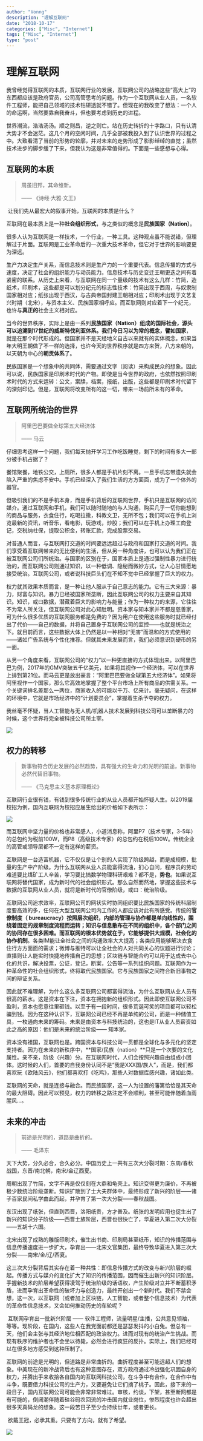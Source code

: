 ```yaml
---
author: "Vonng"
description: "理解互联网"
date: "2018-10-17"
categories: ["Misc", "Internet"]
tags: ["Misc", "Internet"]
type: "post"
---
```




# 理解互联网

​	我曾经觉得互联网的本质，互联网行业的发展，互联网公司的战略这些“高大上”的东西都应该是政府官员，公司高管思考的问题。作为一个互联网从业人员，一名软件工程师，能把自己领域的技术钻研透就不错了。但现在的我改变了想法：一个人的命运啊，当然要靠自我奋斗，但也要考虑到历史的进程。

​	世界潮流，浩浩汤汤。顺之则昌，逆之则亡。站在历史转折的十字路口，只有认清大势才不会迷茫。这几个月的空闲时间，几乎全部被我投入到了认识世界的过程之中。大致看清了当前的形势的轮廓，并对未来的走势形成了影影绰绰的直觉；虽然技术进步的脚步缓了下来，但我认为这是非常值得的。下面是一些感想与心得。



## 互联网的本质

> 周虽旧邦，其命维新。
>
> —— 《诗经·大雅·文王》

​	让我们先从最宏大的叙事开始，互联网的本质是什么？

​	互联网在最本质上是一种**社会组织形式**，与之类似的概念是**民族国家（Nation）**。

​	很多人认为互联网是一样技术，一个行业，一种工具。这种观点虽不能说错，但理解过于片面。互联网是工业革命后的一次重大技术革命，但它对于世界的影响要更为深远。

​	生产力决定生产关系，而信息技术则是生产力的一个重要代表。信息传播的方式与速度，决定了社会的组织能力与动员能力。信息技术与历史变迁王朝更迭之间有着紧密的联系。从历史上来看，与互联网在同一个量级的技术有这么几样：竹简，造纸术，印刷术，这些都是可以划分纪元的标志性技术：竹简出现于西周，与奴隶制国家相对应；纸张出现于西汉，与古典帝国封建王朝相对应；印刷术出现于文艺复兴时期（北宋），与资本主义、民族国家相呼应。而互联网则对应着下一个纪元，也许与**真正的**社会主义相对应。

​	当今的世界秩序，实际上是由一系列**民族国家（Nation）**组成的国际社会，源头可以追溯到17世纪的威斯特伐利亚体系。我们今日习以为常的概念，譬如**国家**，就是在那个时代形成的。但国家并不是天经地义自古以来就有的实体概念。如果当年大明王朝做了不一样的选择，也许今天的世界秩序就是四方来贺，八方来朝的，以天朝为中心的**朝贡体系**了。

​	民族国家是一个想象中的共同体，需要通过文字（阅读）来构成民众的想象。因此可以说，民族国家是印刷术时代的产物。即使是当今世界的政府，也依然按照印刷术时代的方式来运转：公文，案牍，档案，报纸，出版，这些都是印刷术时代留下的深刻印记。但是，互联网将改变所有的这一切，带来一场前所未有的革命。



## 互联网所统治的世界

> 阿里巴巴要做全球第五大经济体
>
> —— 马云

仔细思考这样一个问题，我们每天抛开学习工作吃饭睡觉，剩下的时间有多大一部分被手机占据了？

餐馆聚餐，地铁公交，上厕所，很多人都是手机片刻不离。一旦手机忘带遗失就会陷入严重的焦虑不安中。手机已经深入了我们生活的方方面面，成为了一个体外的器官。

​	但吸引我们的不是手机本身，而是手机背后的互联网世界，手机只是互联网的访问媒介。通过互联网和手机，我们可以随时随地的与人沟通，购买几乎一切你能想到的商品与服务，衣食住行，吃喝拉撒，科教文卫，无所不包；我们可以在手机上浏览最新的资讯，听音乐，看电影，玩游戏，炒股；我们可以在手机上办理工商登记，交税纳社保，提取公积金，转账汇款，完成股票交易。

​	对普通人而言，与互联网打交道的时间要远远超过与政府和国家打交道的时间。我们享受着互联网带来的无比便利的生活，但从另一种角度讲，也可以认为我们正在被互联网公司们所统治。与国家的区别在于，国家本质上是通过强制性暴力进行统治的，而互联网公司则通过知识，以一种低调、隐秘而微妙方式，让人心甘情愿地接受统治。互联网公司，或者说科技巨头们在不知不觉中已经掌握了巨大的权力。

​	权力就其效果本质而言，是一种让他人服从于自己意志的能力。它有三大来源：暴力，财富与知识。暴力已经被国家所垄断，因此互联网公司的权力主要来自其知识。知识，或曰数据，潜藏着巨大的影响力与能量；作为一种权力的来源，它往往不为常人所关注，但互联网公司对此心知肚明。资本家与知本家并不都是慈善家，可为什么很多优质的互联网服务都是免费的？因为用户在使用这些服务时就已经付出了代价——自己的数据，并将自己置身于互联网公司的监控——也就是统治之下。就目前而言，这些数据大体上仍然是以一种相对“无害”而温和的方式使用的——诸如广告系统与个性化推荐。但就其未来发展而言，我们必须意识到硬币的另一面。

​	从另一个角度来看，互联网公司的“权力”以一种更直接的方式体现出来。以阿里巴巴为例，2017年的GMV突破五千亿美元，如果将其视作一个经济体，可以在世界上排到第21位。而马云更是放出豪言：“阿里巴巴要做全球第五大经济体”。如果将阿里视作一个国家，那么它高效地掌握了整个平台市场上所有商品的供需关系。一个关键词排名差那么一两位，商家收入的可能以千万、亿来计。毫无疑问，在这样的环境中，它就是市场经济中的“计划委员会”，掌握着生杀予夺的权力。

​	我丝毫不怀疑，当人工智能与无人机/机器人技术发展到科技公司可以垄断暴力的时候，这个世界将完全被科技公司所主宰。

![](img/internet-ai-kill-drone.png)



## 权力的转移

> 新事物符合历史发展的必然趋势，具有强大的生命力和光明的前途，新事物必然代替旧事物。
>
> —— 《马克思主义基本原理概论》

互联网行业很有钱，有钱到很多传统行业的从业人员都开始怀疑人生。以2019届校招为例，国内互联网为校招应届生给出的价格如下表所示：

![](img/internet-2019-salary.JPG)

而互联网中坚力量的价格也非常感人，小道消息称，阿里P7（技术专家，3-5年）的总包约为税前100W，而P8（高级技术专家）的总包约在税后100W。传统企业的高管或领导层都不一定有这样的薪资。

互联网是一台造富机器，它不仅仅是让个别的人实现了阶级跨越，而是成规模，批量的生产中产阶级。为什么互联网从业人员能富得流油，扪心自问，程序员的劳动难道要比煤矿工人辛苦，学习要比搞数学物理科研艰难？都不是，**势也**。如果说互联网将替代国家，成为新时代的社会组织形式。那么自然而然地，掌握这些技术与数据的互联网从业人员，就将是新时代的官僚阶级，或曰：统治阶级。

​	互联网公司追求效率，互联网公司的网状实时协同组织要比民族国家的传统科层制度要高效的多，任何在大型互联网公司内工作的人都应该对此有所感受。传统的**官僚制度（ bureaucracy）**按照层次组织，内部的管理与协作都是单向线性的，围绕着固定的规章制度流程而运转；知识与信息散布在不同的组织中，各个部门之间的协同存在很多困难。而互联网的根本优势就在于，它能够提供**大规模，社会化的协作机制**。各类IM能让全社会之间的沟通效率大大提高；各类应用能够解决衣食住行方方面面的需求；微博与推特可以让全社会的人对共同关心的议题进行讨论；直播则让人能实时快捷地传播自己的思想；区块链与智能合约可以用于达成去中心化的共识，解决投票，公证，登记，断案，公告等一系列组织问题。互联网作为一种革命性的社会组织形式，终将取代民族国家。它与民族国家之间符合新旧事物之间的辩证关系。

​	因此就不难理解，为什么这么多互联网公司都富得流油，为什么互联网从业人员有很高的薪水。这是资本在下注，资本在拥抱新的组织形式。因此即使互联网公司不盈利，资本也愿意往里砸钱。以至于有一段时间，很多荒诞可笑的项目都可以轻松骗到钱。因为在这种认识下，互联网公司已经不再是单纯的公司，而是一种储值工具，一枚通向未来的筹码。未来是由资本与科技统治的，这也是IT从业人员薪资如此之高的原因：他们是未来的统治阶级—— 知本家。

​	资本没有祖国，互联网也是。跨国资本与科技公司一贯都是全球化与多元化的坚定支持者。因为在未来的新秩序中，**国家/民族（nation）**只是一个次要的文化属性。亲不亲，阶级（兴趣）分。在互联网时代，人们会按照兴趣自由组成小团体。这时候的人们，首要的自我身份认同不是“我是XXX国/族人”，而是，我们都喜欢玩《欧陆风云》，他们都喜欢打《吃鸡》，那些人对数据库感兴趣，诸如此类。

​	互联网的天命，就是连接与融合。而民族国家，这一人为设置的藩篱恰恰是其天命的最大阻碍。因此可以预见，权力的转移之路注定不会顺利，甚至可能伴随着血雨腥风…。



## 未来的冲击

> 前途是光明的，道路是曲折的。
>
> —— 毛泽东

​	天下大势，分久必合，合久必分。中国历史上一共有三次大分裂时期：东周/春秋战国，东晋/南北朝，南宋/金辽西夏。

​	周朝出现了竹简，文字不再是仅仅刻在大鼎和龟壳上。知识变得更为廉价，不再被极少数统治阶级垄断。知识扩散到了士大夫群体中，最终形成了新兴的阶层——诸子百家民间私学由此而起，并孕育了第一次大分裂——春秋战国。

​	东汉出现了纸张，但直到西晋，洛阳纸贵，方才普及。纸张的发明应用也促生出了新兴的知识分子阶级——西晋士族阶层，西晋也很快亡了，华夏进入第二次大分裂——五胡十六国。

​	北宋出现了成熟的雕版印刷术，催生出书商、印刷局甚至纸币，知识的传播范围与信息传播速度进一步扩大，孕育出——北宋文官集团，最终导致华夏进入第三次大分裂——南宋/金/辽/西夏。

​	这三次大分裂背后其实存在着一种共性：即信息传播方式的改变与新兴阶层的崛起。传播方式与媒介的变化扩大了知识的传播范围，因而催生出新兴的知识阶层。手握新技术的阶层希望获得凌驾于统治阶级的话语权，产生阶级对立并不断蓄积矛盾，进而孕育出革命性的破坏力与创造力，最终开创出一个新时代。我们不禁会想，这一次，以互联网（或者加上区块链，人工智能，或者整个信息技术）为代表的革命性信息技术，又会如何推动历史的车轮呢？

​	互联网孕育出一批新兴阶层 —— 软件工程师，流量明星/主播，公共意见领袖，等等。现阶段，在国内，这些人在我党面前都还是瑟瑟发抖的小白兔。但总有一天，他们会主张与其经济地位相匹配的政治权力。进而对现有的统治产生挑战。而现有秩序的维护者也不会坐以待毙，必然会进行疯狂的反扑。实际上，我们已经可以在很多地方感受到这种压制了。

​	互联网的前途是光明的，但道路是非常曲折的。曲折程度甚至可能远超人们的想象。中美现在的新冷战背后也有这种意图存在，双方政府通过冷战强化巩固自身的权力，并腾出手来收拾各自国内的互联网科技公司，在斗争中有合作，在合作中有斗争，既要借力科技公司的生产力，又要避免让它们摘了桃子。因此，接下来的一段日子，国内互联网公司可能会非常非常难过。审核，约谈，下架，甚至断网都是有可能的，倒闭潮伴随着硅谷码农回流的冲击国内就业岗位，惨烈程度也许会超出很多天真码龙的想象。这一段苦日子至少会持续廿年，或者更长。

​	欲戴王冠，必承其重。只要有了方向，就有了希望。

![](img/internet-fin.jpeg)

















